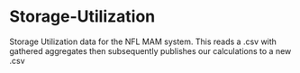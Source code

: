 # Storage-Utilization
Storage Utilization data for the NFL MAM system. This reads a .csv with gathered aggregates then subsequently publishes our calculations to a new .csv
